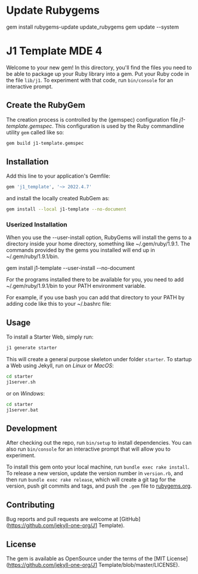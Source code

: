 # Update Rubygems

gem install rubygems-update
update_rubygems
gem update --system

# J1 Template MDE 4

Welcome to your new gem! In this directory, you'll find the files you need to
be able to package up your Ruby library into a gem. Put your Ruby code in the
file `lib/j1`. To experiment with that code, run `bin/console` for
an interactive prompt.

## Create the RubyGem

The creation process is controlled by the (gemspec) configuration file
*j1-template.gemspec*. This configuration is used by the Ruby
commandline utility `gem` called like so:

``` sh
gem build j1-template.gemspec
```

## Installation

Add this line to your application's Gemfile:

``` ruby
gem 'j1_template', '~> 2022.4.7'
```

and install the locally created RubGem as:

``` sh
gem install --local j1-template --no-document
```

### Userized Installation

When you use the --user-install option, RubyGems will install the gems to a
directory inside your home directory, something like ~/.gem/ruby/1.9.1. The
commands provided by the gems you installed will end up in
~/.gem/ruby/1.9.1/bin.

gem install j1-template --user-install --no-document


For the programs installed there to be available for
you, you need to add ~/.gem/ruby/1.9.1/bin to your PATH environment variable.

For example, if you use bash you can add that directory to your PATH by
adding code like this to your ~/.bashrc file:


## Usage

To install a Starter Web, simply run:

``` sh
j1 generate starter
```

This will create a general purpose skeleton under folder `starter`. To startup
a Web using Jekyll, run on *Linux* or *MacOS*:

``` sh
cd starter
j1server.sh
```
or on *Windows*:

``` sh
cd starter
j1server.bat
```

## Development

After checking out the repo, run `bin/setup` to install dependencies. You can
also run `bin/console` for an interactive prompt that will allow you to
experiment.

To install this gem onto your local machine, run `bundle exec rake install`.
To release a new version, update the version number in `version.rb`, and then
run `bundle exec rake release`, which will create a git tag for the version,
push git commits and tags, and push the `.gem` file to
[rubygems.org](https://rubygems.org).


## Contributing

Bug reports and pull requests are welcome at
[GitHub](https://github.com/jekyll-one-org/J1 Template).


## License

The gem is available as OpenSource under the terms of the
[MIT License](https://github.com/jekyll-one-org/J1 Template/blob/master/LICENSE).
